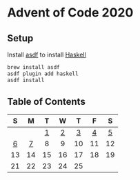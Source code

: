 # Advent of Code 2020

## Setup

Install [asdf] to install [Haskell]

```sh
brew install asdf
asdf plugin add haskell
asdf install
```

## Table of Contents

|  S  |  M  |  T  |  W  |  T  |  F  |  S  |
| :-: | :-: | :-: | :-: | :-: | :-: | :-: |
|     |     | [1] | [2] | [3] | [4] | [5] |
| [6] |  [7]  |  8  |  9  | 10  | 11  | 12  |
| 13  | 14  | 15  | 16  | 17  | 18  | 19  |
| 21  | 22  | 23  | 24  | 25  |     |     |

[asdf]: https://asdf-vm.com/#/
[haskell]: https://www.haskell.org
[1]: ./01
[2]: ./02
[3]: ./03
[4]: ./04
[5]: ./05
[6]: ./06
[7]: ./07
